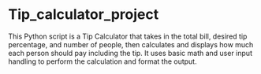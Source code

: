 # Tip_calculator_project
This Python script is a Tip Calculator that takes in the total bill, desired tip percentage, and number of people, then calculates and displays how much each person should pay including the tip. It uses basic math and user input handling to perform the calculation and format the output.
